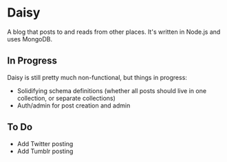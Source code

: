 # Daisy

A blog that posts to and reads from other places. It's written in Node.js and uses MongoDB. 

## In Progress

Daisy is still pretty much non-functional, but things in progress:

* Solidifying schema definitions (whether all posts should live in one collection, or separate collections)
* Auth/admin for post creation and admin

## To Do

* Add Twitter posting
* Add Tumblr posting
